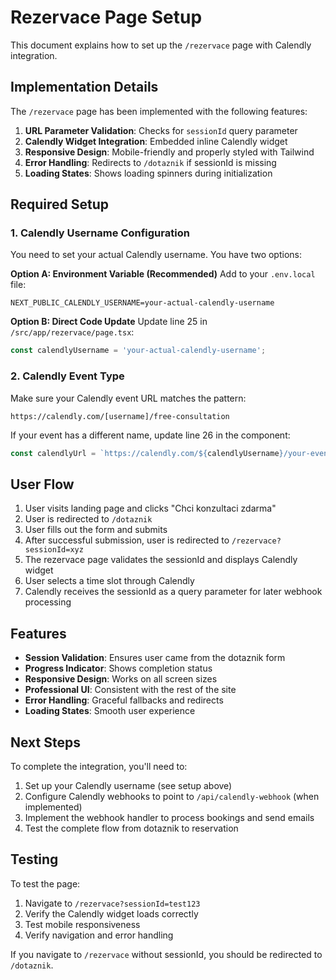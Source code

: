 # Rezervace Page Setup

This document explains how to set up the `/rezervace` page with Calendly integration.

## Implementation Details

The `/rezervace` page has been implemented with the following features:

1. **URL Parameter Validation**: Checks for `sessionId` query parameter
2. **Calendly Widget Integration**: Embedded inline Calendly widget
3. **Responsive Design**: Mobile-friendly and properly styled with Tailwind
4. **Error Handling**: Redirects to `/dotaznik` if sessionId is missing
5. **Loading States**: Shows loading spinners during initialization

## Required Setup

### 1. Calendly Username Configuration

You need to set your actual Calendly username. You have two options:

**Option A: Environment Variable (Recommended)**
Add to your `.env.local` file:
```
NEXT_PUBLIC_CALENDLY_USERNAME=your-actual-calendly-username
```

**Option B: Direct Code Update**
Update line 25 in `/src/app/rezervace/page.tsx`:
```typescript
const calendlyUsername = 'your-actual-calendly-username';
```

### 2. Calendly Event Type

Make sure your Calendly event URL matches the pattern:
```
https://calendly.com/[username]/free-consultation
```

If your event has a different name, update line 26 in the component:
```typescript
const calendlyUrl = `https://calendly.com/${calendlyUsername}/your-event-name?hide_gdpr_banner=1&sessionId=${sessionId}`;
```

## User Flow

1. User visits landing page and clicks "Chci konzultaci zdarma"
2. User is redirected to `/dotaznik`
3. User fills out the form and submits
4. After successful submission, user is redirected to `/rezervace?sessionId=xyz`
5. The rezervace page validates the sessionId and displays Calendly widget
6. User selects a time slot through Calendly
7. Calendly receives the sessionId as a query parameter for later webhook processing

## Features

- **Session Validation**: Ensures user came from the dotaznik form
- **Progress Indicator**: Shows completion status
- **Responsive Design**: Works on all screen sizes
- **Professional UI**: Consistent with the rest of the site
- **Error Handling**: Graceful fallbacks and redirects
- **Loading States**: Smooth user experience

## Next Steps

To complete the integration, you'll need to:

1. Set up your Calendly username (see setup above)
2. Configure Calendly webhooks to point to `/api/calendly-webhook` (when implemented)
3. Implement the webhook handler to process bookings and send emails
4. Test the complete flow from dotaznik to reservation

## Testing

To test the page:

1. Navigate to `/rezervace?sessionId=test123`
2. Verify the Calendly widget loads correctly
3. Test mobile responsiveness
4. Verify navigation and error handling

If you navigate to `/rezervace` without sessionId, you should be redirected to `/dotaznik`.
